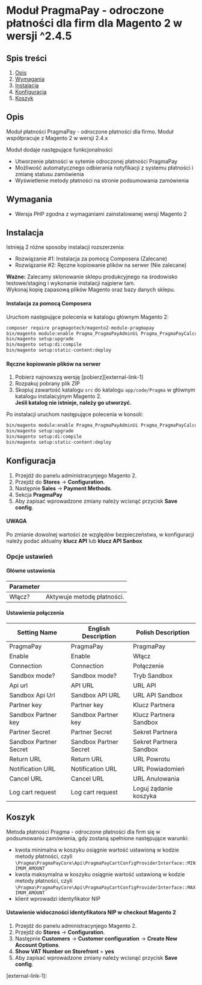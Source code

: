# Moduł PragmaPay - odroczone płatności dla firm dla Magento 2 w wersji ^2.4.5

## Spis treści

1. [Opis](#opis)
2. [Wymagania](#wymagania)
3. [Instalacja](#instalacja)
4. [Konfiguracja](#konfiguracja)
5. [Koszyk](#koszyk)

## Opis
Moduł płatności PragmaPay - odroczone płatności dla firmo.
Moduł współpracuje z Magento 2 w wersji 2.4.x

Moduł dodaje następujące funkcjonalności
* Utworzenie płatności w sytemie odroczonej płatności PragmaPay
* Możliwość automatycznego odbierania notyfikacji z systemu płatności i zmianę statusu zamówienia
* Wyświetlenie metody płatności na stronie podsumowania zamówienia

## Wymagania
* Wersja PHP zgodna z wymaganiami zainstalowanej wersji Magento 2

## Instalacja

Istnieją 2 różne sposoby instalacji rozszerzenia:

* Rozwiązanie #1: Instalacja za pomocą Composera (Zalecane)
* Rozwiązanie #2: Ręczne kopiowanie plików na serwer (Nie zalecane)

**Ważne:**
Zalecamy sklonowanie sklepu produkcyjnego na środowisko testowe/staging i wykonanie instalacji najpierw tam.  
Wykonaj kopię zapasową plików Magento oraz bazy danych sklepu.

#### Instalacja za pomocą Composera

Uruchom następujące polecenia w katalogu głównym Magento 2:

```bash
composer require pragmagotech/magento2-module-pragmapay
bin/magento module:enable Pragma_PragmaPayAdminUi Pragma_PragmaPayCalculator Pragma_PragmaCore Pragma_PragmaFrontendUi Pragma_PragmaWebApi
bin/magento setup:upgrade
bin/magento setup:di:compile
bin/magento setup:static-content:deploy
```

#### Ręczne kopiowanie plików na serwer

1. Pobierz najnowszą wersję [pobierz][external-link-1]
2. Rozpakuj pobrany plik ZIP
3. Skopiuj zawartość katalogu `src` do katalogu `app/code/Pragma` w głównym katalogu instalacyjnym Magento 2.  
   **Jeśli katalog nie istnieje, należy go utworzyć.**

Po instalacji uruchom następujące polecenia w konsoli:

```bash
bin/magento module:enable Pragma_PragmaPayAdminUi Pragma_PragmaPayCalculator Pragma_PragmaCore Pragma_PragmaFrontendUi Pragma_PragmaWebApi
bin/magento setup:upgrade
bin/magento setup:di:compile
bin/magento setup:static-content:deploy
```

## Konfiguracja
1. Przejdź do panelu administracynjego Magento 2.
2. Przejdź do  **Stores** -> **Configuration**.
3. Następnie **Sales** -> **Payment Methods**.
4. Sekcja **PragmaPay**
5. Aby zapisać wprowadzone zmiany należy wcisnąć przycisk **Save config**.

#### UWAGA
Po zmianie dowolnej wartości ze względów bezpieczeństwa, w konfiguracji należy podać aktualny **klucz API** lub **klucz API Sanbox**

### Opcje ustawień
#### Główne ustawienia
| Parameter |                            |
|-----------|----------------------------|
| Włącz?    | Aktywuje metodę płatności. |

#### Ustawienia połączenia
| Setting Name                     | English Description                        | Polish Description                 |
|----------------------------------|--------------------------------------------|------------------------------------|
| PragmaPay                        | PragmaPay                                  | PragmaPay                          |
| Enable                           | Enable                                     | Włącz                              |
| Connection                       | Connection                                 | Połączenie                         |
| Sandbox mode?                    | Sandbox mode?                              | Tryb Sandbox                       |
| Api url                          | API URL                                    | URL API                            |
| Sandbox Api Url                  | Sandbox API URL                            | URL API Sandbox                    |
| Partner key                      | Partner key                                | Klucz Partnera                     |
| Sandbox Partner key              | Sandbox Partner key                        | Klucz Partnera Sandbox             |
| Partner Secret                   | Partner Secret                             | Sekret Partnera                    |
| Sandbox Partner Secret           | Sandbox Partner Secret                     | Sekret Partnera Sandbox            |
| Return URL                       | Return URL                                 | URL Powrotu                        |
| Notification URL                 | Notification URL                           | URL Powiadomień                    |
| Cancel URL                       | Cancel URL                                 | URL Anulowania                     |
| Log cart request                 | Log cart request                           | Loguj żądanie koszyka              |

## Koszyk
Metoda płatności Pragma - odroczone płatności dla firm się w podsumowaniu zamówienia, gdy zostaną spełnione następujące warunki:
* kwota minimalna w koszyku osiągnie wartość ustawioną w kodzie metody płatności, czyli `\Pragma\PragmaPayCore\Api\PragmaPayCartConfigProviderInterface::MINIMUM_AMOUNT`
* kwota maksymalna w koszyku osiągnie wartość ustawioną w kodzie metody płatności, czyli `\Pragma\PragmaPayCore\Api\PragmaPayCartConfigProviderInterface::MAXIMUM_AMOUNT`
* klient wprowadzi identyfikator NIP

#### Ustawienie widoczności identyfikatora NIP w checkout Magento 2
1. Przejdź do panelu administracynjego Magento 2.
2. Przejdź do  **Stores** -> **Configuration**.
3. Następnie **Customers** -> **Customer configuration** -> **Create New Account Options**.
4. **Show VAT Number on Storefront** = **yes**
5. Aby zapisać wprowadzone zmiany należy wcisnąć przycisk **Save config**.


<!--external links:-->
[external-link-1]: 
